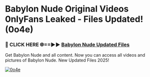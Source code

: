 # Babylon Nude Original Videos 0nlyFans Leaked - Files Updated! (0o4e)

<h3>🔴 CLICK HERE 🌐==►► <a href="https://tinyurl.com/52m3yx9h" rel="nofollow">Babylon Nude Updated Files</a></h3>

Get Babylon Nude and all content. Now you can access all videos and pictures of Babylon Nude. New Updated Files 2025!

[![0o4e](https://i.imgur.com/TnHtlc8.gif)](https://tinyurl.com/52m3yx9h)
